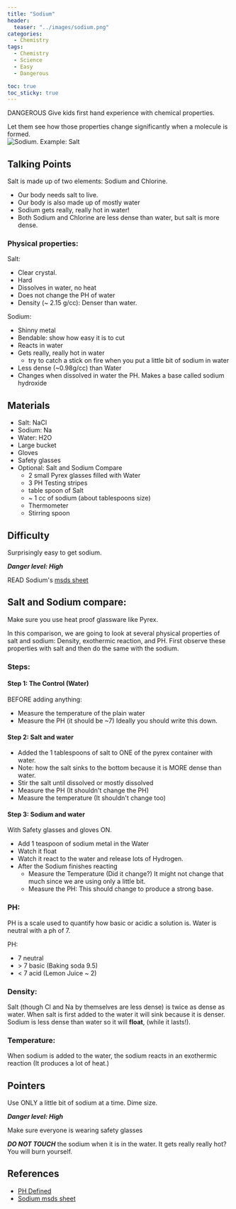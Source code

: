 ```yaml
---
title: "Sodium"
header:
  teaser: "../images/sodium.png"
categories:
  - Chemistry
tags:
  - Chemistry
  - Science
  - Easy
  - Dangerous

toc: true
toc_sticky: true
---
```



DANGEROUS
Give kids first hand experience with chemical properties. 

Let them see how those properties change significantly when a molecule is formed.  
![Sodium](../images/sodium.png).  Example: Salt

## Talking Points
Salt is made up of two elements: Sodium and Chlorine.
* Our body needs salt to live.
* Our body is also made up of mostly water
* Sodium gets really, really hot in water!
* Both Sodium and Chlorine are less dense than water, but salt is more dense.


### Physical properties:

Salt:
* Clear crystal.
* Hard
* Dissolves in water, no heat
* Does not change the PH of water
* Density (~ 2.15 g/cc): Denser than water.

Sodium:
* Shinny metal
* Bendable: show how easy it is to cut
* Reacts in water
* Gets really, really hot in water
   * try to catch a stick on fire when you put a little bit of sodium in water
* Less dense (~0.98g/cc) than Water
* Changes when dissolved in water the PH.  Makes a base called sodium hydroxide



## Materials
- Salt: NaCl
- Sodium: Na
- Water: H2O
- Large bucket
- Gloves
- Safety glasses
- Optional: Salt and Sodium Compare
   - 2 small Pyrex glasses filled with  Water
   - 3 PH Testing stripes
   - table spoon of Salt
   - ~ 1 cc of sodium (about tablespoons size)
   - Thermometer
   - Stirring spoon


## Difficulty
Surprisingly easy to get sodium.

***Danger level: High***

READ Sodium's [msds sheet](../doc/msds_sodium.pdf)


## Salt and Sodium compare:
Make sure you use heat proof glassware like Pyrex.

In this comparison,  we are going to look at several physical properties of salt and sodium: Density, exothermic reaction, and PH.  First observe these properties with salt and then do the same with the sodium.

### Steps:
#### Step 1: The Control (Water)
BEFORE adding anything:
* Measure the temperature of the plain water
* Measure the PH (it should be ~7)
Ideally you should write this down.

#### Step 2: Salt and  water
* Added the 1 tablespoons of salt to ONE of the pyrex container with water.
* Note: how the salt sinks to the bottom because it is MORE dense than water.
* Stir the salt until dissolved or mostly dissolved
* Measure the PH (It shouldn't change the PH)
* Measure the temperature (It shouldn't change too)

#### Step 3: Sodium and water
With Safety glasses and gloves ON.
* Add 1 teaspoon of sodium metal in the Water
* Watch it float
* Watch it react to the water and release lots of Hydrogen.
* After the Sodium finishes reacting
   * Measure the Temperature (Did it change?)  It might not change that much since we are using only a little bit.
   * Measure the PH: This should change to produce a strong base.


### PH:
PH is a scale used to quantify how basic or acidic a solution is.  Water is neutral with a ph of 7.  

PH:
* 7 neutral
* \> 7 basic (Baking soda 9.5)
* < 7 acid (Lemon Juice ~ 2)

### Density:
Salt (though Cl and Na by themselves are less dense) is twice as dense as water.  When salt is first added to the water it will sink because it is denser.  Sodium is less dense than water so it will **float**, (while it lasts!).

### Temperature:
When sodium is added to the water, the sodium reacts in an exothermic reaction (It produces a lot of heat.)




## Pointers
Use ONLY a little bit of sodium at a time.  Dime size.

***Danger level: High***

Make sure everyone is wearing safety glasses

***DO NOT TOUCH*** the sodium when it is in the water.  It gets really really hot?  You will burn yourself.

## References
* [PH Defined](https://en.wikipedia.org/wiki/PH)
* [Sodium msds sheet](../doc/msds_sodium.pdf)
